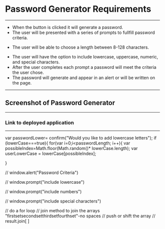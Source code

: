 # Password Generator Requirements
---

* When the button is clicked it will generate a password.
* The user will be presented with a series of prompts to fullfill password criteria.
+ The user will be able to choose a length between 8-128 characters.
* The user will have the option to include lowercase, uppercase, numeric, and special characters.
* After the user completes each prompt a password will meet the criteria the user chose.
* The password will generate and appear in an alert or will be written on the page.
---

## Screenshot of Password Generator


---

### Link to deployed application

---


var passwordLower= confirm("Would you like to add lowercase letters");
if (lowerCase===true){
  for(var i=0;i<passwordLength; i++){
    var possibleIndex=Math.floor(Math.random()* lowerCase.length);
    var userLowerCase = lowerCase[possibleIndex];

  }

  // window.alert("Password Criteria")

// window.prompt("include lowercase")

// window.prompt("include numbers")

// window.prompt("include special characters")


// do a for loop
// join method to join the arrays "firstsetsecondsetthirdsetfourthset"-no spaces
// push or shift the array
// result.join[ ]